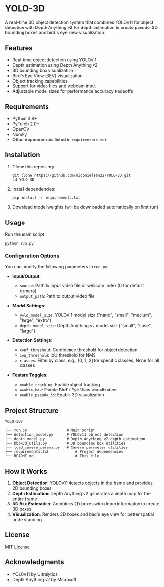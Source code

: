 # YOLO-3D

A real-time 3D object detection system that combines YOLOv11 for object detection with Depth Anything v2 for depth estimation to create pseudo-3D bounding boxes and bird's eye view visualization.

## Features

- Real-time object detection using YOLOv11
- Depth estimation using Depth Anything v2
- 3D bounding box visualization
- Bird's Eye View (BEV) visualization
- Object tracking capabilities
- Support for video files and webcam input
- Adjustable model sizes for performance/accuracy tradeoffs

## Requirements

- Python 3.8+
- PyTorch 2.0+
- OpenCV
- NumPy
- Other dependencies listed in `requirements.txt`

## Installation

1. Clone this repository:
   ```
   git clone https://github.com/niconielsen32/YOLO-3D.git
   cd YOLO-3D
   ```

2. Install dependencies:
   ```
   pip install -r requirements.txt
   ```

3. Download model weights (will be downloaded automatically on first run)

## Usage

Run the main script:

```bash
python run.py
```

### Configuration Options

You can modify the following parameters in `run.py`:

- **Input/Output**:
  - `source`: Path to input video file or webcam index (0 for default camera)
  - `output_path`: Path to output video file

- **Model Settings**:
  - `yolo_model_size`: YOLOv11 model size ("nano", "small", "medium", "large", "extra")
  - `depth_model_size`: Depth Anything v2 model size ("small", "base", "large")

- **Detection Settings**:
  - `conf_threshold`: Confidence threshold for object detection
  - `iou_threshold`: IoU threshold for NMS
  - `classes`: Filter by class, e.g., [0, 1, 2] for specific classes, None for all classes

- **Feature Toggles**:
  - `enable_tracking`: Enable object tracking
  - `enable_bev`: Enable Bird's Eye View visualization
  - `enable_pseudo_3d`: Enable 3D visualization

## Project Structure

```
YOLO-3D/

│── run.py                  # Main script
│── detection_model.py      # YOLOv11 object detection
│── depth_model.py          # Depth Anything v2 depth estimation
│── bbox3d_utils.py         # 3D bounding box utilities
│── load_camera_params.py   # Camera parameter utilities
├── requirements.txt            # Project dependencies
└── README.md                   # This file
```

## How It Works

1. **Object Detection**: YOLOv11 detects objects in the frame and provides 2D bounding boxes
2. **Depth Estimation**: Depth Anything v2 generates a depth map for the entire frame
3. **3D Box Estimation**: Combines 2D boxes with depth information to create 3D boxes
4. **Visualization**: Renders 3D boxes and bird's eye view for better spatial understanding

## License

[MIT License](LICENSE)

## Acknowledgments

- YOLOv11 by Ultralytics
- Depth Anything v2 by Microsoft 
